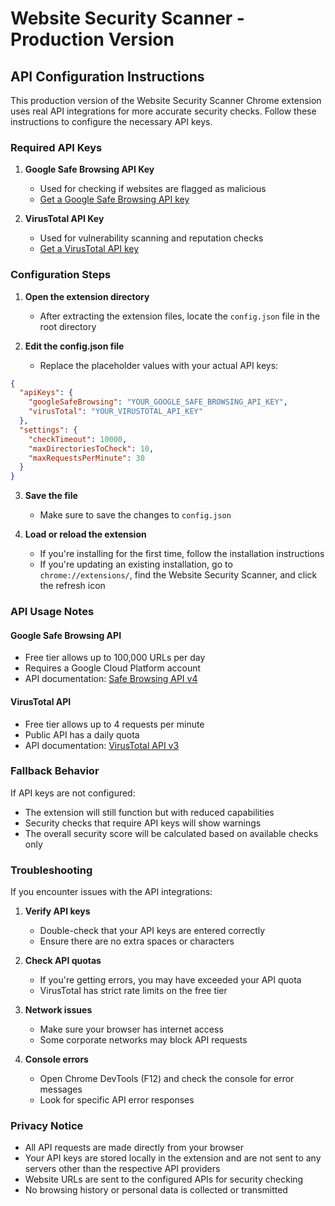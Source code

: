 # Website Security Scanner - Production Version

## API Configuration Instructions

This production version of the Website Security Scanner Chrome extension uses real API integrations for more accurate security checks. Follow these instructions to configure the necessary API keys.

### Required API Keys

1. **Google Safe Browsing API Key**
   - Used for checking if websites are flagged as malicious
   - [Get a Google Safe Browsing API key](https://developers.google.com/safe-browsing/v4/get-started)

2. **VirusTotal API Key**
   - Used for vulnerability scanning and reputation checks
   - [Get a VirusTotal API key](https://developers.virustotal.com/reference)

### Configuration Steps

1. **Open the extension directory**
   - After extracting the extension files, locate the `config.json` file in the root directory

2. **Edit the config.json file**
   - Replace the placeholder values with your actual API keys:

```json
{
  "apiKeys": {
    "googleSafeBrowsing": "YOUR_GOOGLE_SAFE_BROWSING_API_KEY",
    "virusTotal": "YOUR_VIRUSTOTAL_API_KEY"
  },
  "settings": {
    "checkTimeout": 10000,
    "maxDirectoriesToCheck": 10,
    "maxRequestsPerMinute": 30
  }
}
```

3. **Save the file**
   - Make sure to save the changes to `config.json`

4. **Load or reload the extension**
   - If you're installing for the first time, follow the installation instructions
   - If you're updating an existing installation, go to `chrome://extensions/`, find the Website Security Scanner, and click the refresh icon

### API Usage Notes

#### Google Safe Browsing API
- Free tier allows up to 100,000 URLs per day
- Requires a Google Cloud Platform account
- API documentation: [Safe Browsing API v4](https://developers.google.com/safe-browsing/v4/reference/rest)

#### VirusTotal API
- Free tier allows up to 4 requests per minute
- Public API has a daily quota
- API documentation: [VirusTotal API v3](https://developers.virustotal.com/reference)

### Fallback Behavior

If API keys are not configured:
- The extension will still function but with reduced capabilities
- Security checks that require API keys will show warnings
- The overall security score will be calculated based on available checks only

### Troubleshooting

If you encounter issues with the API integrations:

1. **Verify API keys**
   - Double-check that your API keys are entered correctly
   - Ensure there are no extra spaces or characters

2. **Check API quotas**
   - If you're getting errors, you may have exceeded your API quota
   - VirusTotal has strict rate limits on the free tier

3. **Network issues**
   - Make sure your browser has internet access
   - Some corporate networks may block API requests

4. **Console errors**
   - Open Chrome DevTools (F12) and check the console for error messages
   - Look for specific API error responses

### Privacy Notice

- All API requests are made directly from your browser
- Your API keys are stored locally in the extension and are not sent to any servers other than the respective API providers
- Website URLs are sent to the configured APIs for security checking
- No browsing history or personal data is collected or transmitted
